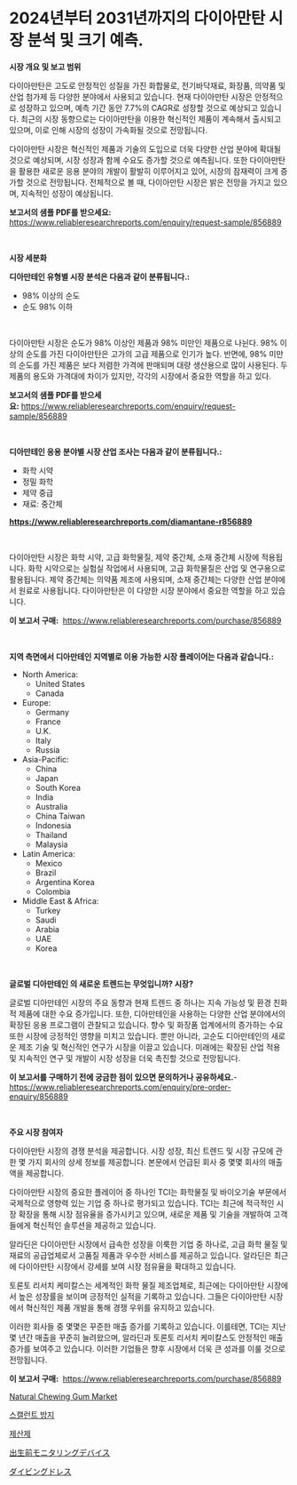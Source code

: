<p><h1>2024년부터 2031년까지의 다이아만탄 시장 분석 및 크기 예측.</h1></p><p><strong>시장 개요 및 보고 범위</strong></p>
<p><p>다이아만탄은 고도로 안정적인 성질을 가진 화합물로, 전기바닥재료, 화장품, 의약품 및 산업 첨가제 등 다양한 분야에서 사용되고 있습니다. 현재 다이아만탄 시장은 안정적으로 성장하고 있으며, 예측 기간 동안 7.7%의 CAGR로 성장할 것으로 예상되고 있습니다. 최근의 시장 동향으로는 다이아만탄을 이용한 혁신적인 제품이 계속해서 출시되고 있으며, 이로 인해 시장의 성장이 가속화될 것으로 전망됩니다.</p><p>다이아만탄 시장은 혁신적인 제품과 기술의 도입으로 더욱 다양한 산업 분야에 확대될 것으로 예상되며, 시장 성장과 함께 수요도 증가할 것으로 예측됩니다. 또한 다이아만탄을 활용한 새로운 응용 분야의 개발이 활발히 이루어지고 있어, 시장의 잠재력이 크게 증가할 것으로 전망됩니다. 전체적으로 볼 때, 다이아만탄 시장은 밝은 전망을 가지고 있으며, 지속적인 성장이 예상됩니다.</p></p>
<p><strong>보고서의 샘플 PDF를 받으세요:</strong> <a href="https://www.reliableresearchreports.com/enquiry/request-sample/856889">https://www.reliableresearchreports.com/enquiry/request-sample/856889</a></p>
<p>&nbsp;</p>
<p><strong>시장 세분화</strong></p>
<p><strong>디아만테인 유형별 시장 분석은 다음과 같이 분류됩니다.:</strong></p>
<p><ul><li>98% 이상의 순도</li><li>순도 98% 이하</li></ul></p>
<p>&nbsp;</p>
<p><p>다이아만탄 시장은 순도가 98% 이상인 제품과 98% 미만인 제품으로 나뉜다. 98% 이상의 순도를 가진 다이아만탄은 고가의 고급 제품으로 인기가 높다. 반면에, 98% 미만의 순도를 가진 제품은 보다 저렴한 가격에 판매되며 대량 생산용으로 많이 사용된다. 두 제품의 용도와 가격대에 차이가 있지만, 각각의 시장에서 중요한 역할을 하고 있다.</p></p>
<p><strong>보고서의 샘플 PDF를 받으세요:</strong>&nbsp;<a href="https://www.reliableresearchreports.com/enquiry/request-sample/856889">https://www.reliableresearchreports.com/enquiry/request-sample/856889</a></p>
<p>&nbsp;</p>
<p><strong> 디아만테인 응용 분야별 시장 산업 조사는 다음과 같이 분류됩니다.:</strong></p>
<p><ul><li>화학 시약</li><li>정밀 화학</li><li>제약 중급</li><li>재료: 중간체</li></ul></p>
<p><strong><a href="https://www.reliableresearchreports.com/diamantane-r856889">https://www.reliableresearchreports.com/diamantane-r856889</a></strong></p>
<p>&nbsp;</p>
<p><p>다이아만탄 시장은 화학 시약, 고급 화학물질, 제약 중간체, 소재 중간체 시장에 적용됩니다. 화학 시약으로는 실험실 작업에서 사용되며, 고급 화학물질은 산업 및 연구용으로 활용됩니다. 제약 중간체는 의약품 제조에 사용되며, 소재 중간체는 다양한 산업 분야에서 원료로 사용됩니다. 다이아만탄은 이 다양한 시장 분야에서 중요한 역할을 하고 있습니다.</p></p>
<p><strong>이 보고서 구매:</strong>&nbsp; <a href="https://www.reliableresearchreports.com/purchase/856889">https://www.reliableresearchreports.com/purchase/856889</a></p>
<p>&nbsp;</p>
<p><strong>지역 측면에서 디아만테인 지역별로 이용 가능한 시장 플레이어는 다음과 같습니다.:</strong></p>
<p><ul>
    <li>
        North America:
        <ul>
            <li>United States</li>
            <li>Canada</li>
        </ul>
    </li>
    <li>
        Europe:
        <ul>
            <li>Germany</li>
            <li>France</li>
            <li>U.K.</li>
            <li>Italy</li>
            <li>Russia</li>
        </ul>
    </li>
    <li>
        Asia-Pacific:
        <ul>
            <li>China</li>
            <li>Japan</li>
            <li>South Korea</li>
            <li>India</li>
            <li>Australia</li>
            <li>China Taiwan</li>
            <li>Indonesia</li>
            <li>Thailand</li>
            <li>Malaysia</li>
        </ul>
    </li>
    <li>
        Latin America:
        <ul>
            <li>Mexico</li>
            <li>Brazil</li>
            <li>Argentina Korea</li>
            <li>Colombia</li>
        </ul>
    </li>
    <li>
        Middle East & Africa:
        <ul>
            <li>Turkey</li>
            <li>Saudi</li>
            <li>Arabia</li>
            <li>UAE</li>
            <li>Korea</li>
        </ul>
    </li>
    </ul></p>
<p>&nbsp;</p>
<p><strong>글로벌 디아만테인 의 새로운 트렌드는 무엇입니까? 시장?</strong></p>
<p><p>글로벌 디아만테인 시장의 주요 동향과 현재 트렌드 중 하나는 지속 가능성 및 환경 친화적 제품에 대한 수요 증가입니다. 또한, 디아만테인을 사용하는 다양한 산업 분야에서의 확장된 응용 프로그램이 관찰되고 있습니다. 향수 및 화장품 업계에서의 증가하는 수요 또한 시장에 긍정적인 영향을 미치고 있습니다. 뿐만 아니라, 고순도 디아만테인의 새로운 제조 기술 및 혁신적인 연구가 시장을 이끌고 있습니다. 미래에는 확장된 산업 적용 및 지속적인 연구 및 개발이 시장 성장을 더욱 촉진할 것으로 전망됩니다.</p></p>
<p><strong>이 보고서를 구매하기 전에 궁금한 점이 있으면 문의하거나 공유하세요.</strong>- <a href="https://www.reliableresearchreports.com/enquiry/pre-order-enquiry/856889">https://www.reliableresearchreports.com/enquiry/pre-order-enquiry/856889</a></p>
<p>&nbsp;</p>
<p><strong>주요 시장 참여자</strong></p>
<p><p>다이아만탄 시장의 경쟁 분석을 제공합니다. 시장 성장, 최신 트렌드 및 시장 규모에 관한 몇 가지 회사의 상세 정보를 제공합니다. 본문에서 언급된 회사 중 몇몇 회사의 매출액을 제공합니다.</p><p>다이아만탄 시장의 중요한 플레이어 중 하나인 TCI는 화학물질 및 바이오기술 부문에서 국제적으로 영향력 있는 기업 중 하나로 평가되고 있습니다. TCI는 최근에 적극적인 시장 확장을 통해 시장 점유율을 증가시키고 있으며, 새로운 제품 및 기술을 개발하여 고객들에게 혁신적인 솔루션을 제공하고 있습니다.</p><p>알라딘은 다이아만탄 시장에서 급속한 성장을 이룩한 기업 중 하나로, 고급 화학 물질 및 재료의 공급업체로서 고품질 제품과 우수한 서비스를 제공하고 있습니다. 알라딘은 최근에 다이아만탄 시장에서 강세를 보여 시장 점유율을 확대하고 있습니다.</p><p>토론토 리서치 케미칼스는 세계적인 화학 물질 제조업체로, 최근에는 다이아만탄 시장에서 높은 성장률을 보이며 긍정적인 실적을 기록하고 있습니다. 그들은 다이아만탄 시장에서 혁신적인 제품 개발을 통해 경쟁 우위를 유지하고 있습니다.</p><p>이러한 회사들 중 몇몇은 꾸준한 매출 증가를 기록하고 있습니다. 이를테면, TCI는 지난 몇 년간 매출을 꾸준히 늘려왔으며, 알라딘과 토론토 리서치 케미칼스도 안정적인 매출 증가를 보여주고 있습니다.  이러한 기업들은 향후 시장에서 더욱 큰 성과를 이룰 것으로 전망됩니다.</p></p>
<p><strong>이 보고서 구매:</strong>&nbsp;&nbsp;<a href="https://www.reliableresearchreports.com/purchase/856889">https://www.reliableresearchreports.com/purchase/856889</a></p>
<p><p><a href="https://github.com/timeliteaut/Market-Research-Report-List-2/blob/main/natural-chewing-gum-market.md">Natural Chewing Gum Market</a></p><p><a href="https://github.com/iansanftyord09878/Market-Research-Report-List-1/blob/main/261053516834.md">스캘런트 방지</a></p><p><a href="https://github.com/Skyleitney456456/Market-Research-Report-List-1/blob/main/927265016833.md">제산제</a></p><p><a href="https://github.com/LeanneBruen2023/Market-Research-Report-List-1/blob/main/204945818346.md">出生前モニタリングデバイス</a></p><p><a href="https://github.com/cnnriuez22368/Market-Research-Report-List-1/blob/main/666795518345.md">ダイビングドレス</a></p></p>